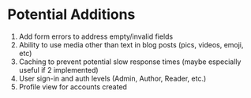 # Potential Additions
1. Add form errors to address empty/invalid fields
2. Ability to use media other than text in blog posts (pics, videos, emoji, etc)
3. Caching to prevent potential slow response times (maybe especially useful if 2 implemented)
4. User sign-in and auth levels (Admin, Author, Reader, etc.)
5. Profile view for accounts created